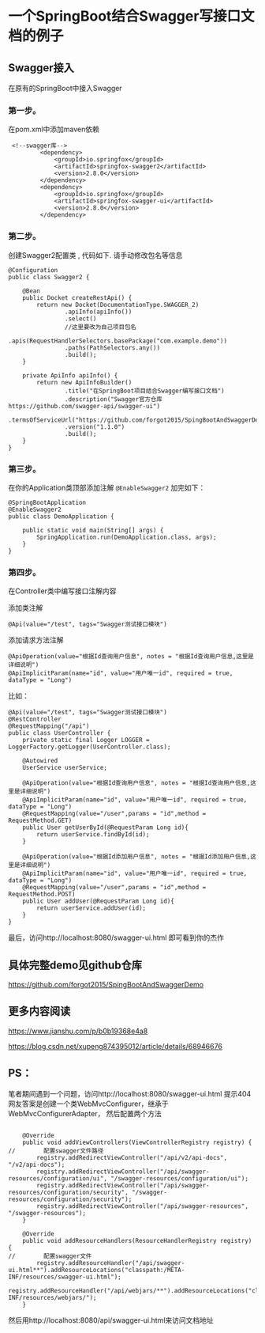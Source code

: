 # 一个SpringBoot结合Swagger写接口文档的例子

## Swagger接入

在原有的SpringBoot中接入Swagger

### 第一步。
在pom.xml中添加maven依赖
````
 <!--swagger库-->
         <dependency>
             <groupId>io.springfox</groupId>
             <artifactId>springfox-swagger2</artifactId>
             <version>2.8.0</version>
         </dependency>
         <dependency>
             <groupId>io.springfox</groupId>
             <artifactId>springfox-swagger-ui</artifactId>
             <version>2.8.0</version>
         </dependency>
````
### 第二步。
创建Swagger2配置类 , 代码如下.
请手动修改包名等信息
````
@Configuration
public class Swagger2 {

    @Bean
    public Docket createRestApi() {
        return new Docket(DocumentationType.SWAGGER_2)
                .apiInfo(apiInfo())
                .select()
                //这里要改为自己项目包名
                .apis(RequestHandlerSelectors.basePackage("com.example.demo"))
                .paths(PathSelectors.any())
                .build();
    }

    private ApiInfo apiInfo() {
        return new ApiInfoBuilder()
                .title("在SpringBoot项目结合Swagger编写接口文档")
                .description("Swagger官方仓库https://github.com/swagger-api/swagger-ui")
                .termsOfServiceUrl("https://github.com/forgot2015/SpingBootAndSwaggerDemo")
                .version("1.1.0")
                .build();
    }
}
````

### 第三步。
在你的Application类顶部添加注解
`@EnableSwagger2`
加完如下：
````
@SpringBootApplication
@EnableSwagger2
public class DemoApplication {

    public static void main(String[] args) {
        SpringApplication.run(DemoApplication.class, args);
    }
}
````

### 第四步。
在Controller类中编写接口注解内容

添加类注解
````
@Api(value="/test", tags="Swagger测试接口模块")
````
添加请求方法注解
````
@ApiOperation(value="根据Id查询用户信息", notes = "根据Id查询用户信息,这里是详细说明")
@ApiImplicitParam(name="id", value="用户唯一id", required = true, dataType = "Long")
````
比如：
````
@Api(value="/test", tags="Swagger测试接口模块")
@RestController
@RequestMapping("/api")
public class UserController {
    private static final Logger LOGGER = LoggerFactory.getLogger(UserController.class);

    @Autowired
    UserService userService;

    @ApiOperation(value="根据Id查询用户信息", notes = "根据Id查询用户信息,这里是详细说明")
    @ApiImplicitParam(name="id", value="用户唯一id", required = true, dataType = "Long")
    @RequestMapping(value="/user",params = "id",method = RequestMethod.GET)
    public User getUserById(@RequestParam Long id){
        return userService.findById(id);
    }

    @ApiOperation(value="根据Id添加用户信息", notes = "根据Id添加用户信息,这里是详细说明")
    @ApiImplicitParam(name="id", value="用户唯一id", required = true, dataType = "Long")
    @RequestMapping(value="/user",params = "id",method = RequestMethod.POST)
    public User addUser(@RequestParam Long id){
        return userService.addUser(id);
    }
}
````
最后，访问http://localhost:8080/swagger-ui.html 即可看到你的杰作

## 具体完整demo见github仓库
https://github.com/forgot2015/SpingBootAndSwaggerDemo

## 更多内容阅读
https://www.jianshu.com/p/b0b19368e4a8

https://blog.csdn.net/xupeng874395012/article/details/68946676


## PS：
笔者期间遇到一个问题，访问http://localhost:8080/swagger-ui.html 提示404
网友答案是创建一个类WebMvcConfigurer，继承于WebMvcConfigurerAdapter，
然后配置两个方法
````

    @Override
    public void addViewControllers(ViewControllerRegistry registry) {
//        配置swagger文件路径
        registry.addRedirectViewController("/api/v2/api-docs", "/v2/api-docs");
        registry.addRedirectViewController("/api/swagger-resources/configuration/ui", "/swagger-resources/configuration/ui");
        registry.addRedirectViewController("/api/swagger-resources/configuration/security", "/swagger-resources/configuration/security");
        registry.addRedirectViewController("/api/swagger-resources", "/swagger-resources");
    }

    @Override
    public void addResourceHandlers(ResourceHandlerRegistry registry) {
//        配置swagger文件
        registry.addResourceHandler("/api/swagger-ui.html**").addResourceLocations("classpath:/META-INF/resources/swagger-ui.html");
        registry.addResourceHandler("/api/webjars/**").addResourceLocations("classpath:/META-INF/resources/webjars/");
    }
````

然后用http://localhost:8080/api/swagger-ui.html来访问文档地址


